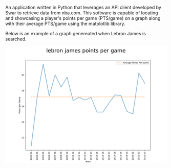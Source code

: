 An application written in Python that leverages an API client developed by Swar to retrieve data from nba.com. This software is capable of locating and showcasing a player's points per game (PTS/game) on a graph along with their average PTS/game using the matplotlib library.

Below is an example of a graph genereated when Lebron James is searched.

![alt text](https://github.com/GunjotGhuman/GraphNbaPlayerPtsPerGame/blob/main/LebronJamesSample.png)

